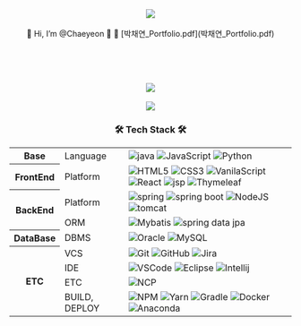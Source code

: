 <div align=center>
	<img src="https://capsule-render.vercel.app/api?type=waving&text=p3chaeyeon&color=gradient&fontSize=40&fontAlign=25&fontAlignY=27" />
</div>

<div align="center">
  <br>
  👋 Hi, I’m @Chaeyeon 👋  
  📂 [박채연_Portfolio.pdf](박채연_Portfolio.pdf)

  <br><br><br>
</div>


<div align=center>
	<!-- 깃허브 스탯 -->
	<img src="https://github-readme-stats.vercel.app/api?username=p3chaeyeon&show_icons=true&theme=buefy" />
  <br>
  <br>
</div>
<div align=center>
	<a href="https://hits.seeyoufarm.com">
		<img src="https://hits.seeyoufarm.com/api/count/incr/badge.svg?url=https%3A%2F%2Fgithub.com%2Fp3chaeyeon&count_bg=%23896AFF&title_bg=%23555555&icon=&icon_color=%23E7E7E7&title=hits&edge_flat=false"/>
	</a>
</div>
<!--- 기술 스택 --->
<div align=center>
	<h3>🛠 Tech Stack 🛠</h3>
	<table width="100%">
	  <tr>
			<th rowspan="1">
				<font><b>Base</b></font>
			</th>
			<td>Language</td>
			<td>
				<!-- <img alt="Typescript" src="https://img.shields.io/badge/Typescript-3178C6?style=flat&logo=Typescript&logoColor=white" /> -->
				<img alt="java" src="https://img.shields.io/badge/Java-CC0000?style=flat&logo=OpenJDK&logoColor=white"/>
				<img alt="JavaScript" src="https://img.shields.io/badge/JavaScript-F7DF1E?style=flat&logo=JavaScript&logoColor=white" />
				<!-- <img alt="kotlin" src="https://img.shields.io/badge/Kotlin-7F52FF?style=flat&logo=kotlin&logoColor=white"/> -->
				<img alt="Python" src="https://img.shields.io/badge/Python-3776AB?style=flat&logo=python&logoColor=white" />
			</td>
		</tr>
	  <tr>
			<th rowspan="1">
				<font><b>FrontEnd</b></font>
			</th>
			<td>Platform</td>
			<td>
				<img alt="HTML5" src="https://img.shields.io/badge/HTML-E34F26?style=flat&logo=HTML5&logoColor=white" />
				<img alt="CSS3" src="https://img.shields.io/badge/CSS3-1572B6?style=flat&logo=CSS3&logoColor=white" />
        			<img alt="VanilaScript" src="https://img.shields.io/badge/VanilaScript-F7DF1E?style=flat&logo=JavaScript&logoColor=white" />
				<img alt="React" src="https://img.shields.io/badge/React-61DAFB?style=flat&logo=React&logoColor=white" />
<!--         			<img alt="Redux" src="https://img.shields.io/badge/Redux-764ABC?style=flat&logo=redux&logoColor=white"/> --> 
				<img alt="jsp" src="https://img.shields.io/badge/JSP-FFFFFF?style=flat&logo=OpenJDK&logoColor=black"/> 
				<img alt="Thymeleaf" src="https://img.shields.io/badge/Thymeleaf-005F0F?style=flat&logo=thymeleaf&logoColor=white"/>
			</td>
		</tr>
		<tr>
			<th rowspan="2">
				<font><b>BackEnd</b></font>
			</th>
			<td>Platform</td>
			<td>
				<!-- <img alt="Express" src="https://img.shields.io/badge/Express-000000?style=flat&logo=express&logoColor=white"/> -->
				<!-- <img alt="Koa" src="https://img.shields.io/badge/Koa-33333D?style=flat&logo=Koa&logoColor=white"/> -->
				<!-- <img alt="Socket.io" src="https://img.shields.io/badge/Socket.io-010101?style=flat&logo=socketdotio&logoColor=white"/> -->
				<img alt="spring" src="https://img.shields.io/badge/Spring-6DB33F?style=flat&logo=Spring&logoColor=white" />
				<img alt="spring boot" src="https://img.shields.io/badge/Spring_Boot-6DB33F?style=flat&logo=Spring-Boot&logoColor=white" />
				<img alt="NodeJS" src="https://img.shields.io/badge/Node.js-339933?style=flat&logo=nodedotjs&logoColor=white"/>
				<img alt="tomcat" src="https://img.shields.io/badge/Apache_Tomcat-F8DC75?style=flat&logo=Apache-Tomcat&logoColor=white" />
			</td>
		</tr>
		<tr>
			<td>ORM</td>
			<td>
       				 <!-- <img alt="Sequelize" src="https://img.shields.io/badge/Sequelize-52B0E7?style=flat&logo=sequelize&logoColor=white"/> -->
        			<!-- <img alt="Mongoose" src="https://img.shields.io/badge/Mongoose-880000?style=flat&logo=mongoose&logoColor=white"/> -->
				<img alt="Mybatis" src="https://img.shields.io/badge/Mybatis-000000?style=flat&logo=Fluentd&logoColor=white" />
				<img alt="spring data jpa" src="https://img.shields.io/badge/Spring_Data_JPA-6DB33F?style=flat&logo=Spring&logoColor=white" />
			</td>
		</tr>
		<!-- <tr>
			<td>WAS</td>
			<td>
			</td>
		</tr> -->
		<tr>
			<th rowspan="1"><font><b>DataBase</b></font></th>
			<td>DBMS</td>
			<td>
				<img alt="Oracle" src="https://img.shields.io/badge/Oracle-F80000?style=flat&logo=oracle&logoColor=white"/>
				<img alt="MySQL" src="https://img.shields.io/badge/MySQL-4479A1?style=flat&logo=MySQL&logoColor=white" />
				<!-- <img alt="MongoDB" src="https://img.shields.io/badge/MongoDB-47A248?style=flat&logo=mongodb&logoColor=white" /> -->
				<!-- <img alt="Redis" src="https://img.shields.io/badge/Redis-DC382D?style=flat&logo=Redis&logoColor=white" /> -->
			</td>
		</tr>
		<tr>
			<th rowspan="4"><font><b>ETC</b></font></th>
			<td>VCS</td>
			<td>
				<img alt="Git" src="https://img.shields.io/badge/Git-F05032?style=flat&logo=Git&logoColor=white" />
				<img alt="GitHub" src="https://img.shields.io/badge/GitHub-181717?style=flat&logo=GitHub&logoColor=white" />
				<img alt="Jira" src="https://img.shields.io/badge/Jira%20Software-0052CC?style=flat&logo=jirasoftware&logoColor=white" />
			</td>
		</tr>
		<!-- <tr>
			<td>OS</td>
			<td>
      				<img alt="Mac" src="https://img.shields.io/badge/Mac_OS-000000?style=flat&logo=Apple&logoColor=white" />
				<img alt="Windows" src="https://img.shields.io/badge/Windows-0078D6?style=flat&logo=Windows&logoColor=white" />
				<img alt="Linux" src="https://img.shields.io/badge/Linux-FCC624?style=flat&logo=Linux&logoColor=white" />
				<img alt="Ubuntu" src="https://img.shields.io/badge/Ubuntu-E95420?style=flat&logo=Ubuntu&logoColor=white" />
			</td>
		</tr> -->
		<tr>
			<td>IDE</td>
			<td>
				<img alt="VSCode" src="https://img.shields.io/badge/VSCode-007ACC?style=flat&logo=Visual-Studio-Code&logoColor=white" />
				<img alt="Eclipse" src="https://img.shields.io/badge/Eclipse-2C2255?style=flat&logo=Eclipse-IDE&logoColor=white" />
				<img alt="Intellij" src="https://img.shields.io/badge/IntelliJ-000000?style=flat&logo=IntelliJ-IDEA&logoColor=white" />
			</td>
		</tr>
		<tr>
			<td>ETC</td>
			<td>
<!-- 				<img alt="AWS" src="https://img.shields.io/badge/AWS-232F3E?style=flat&logo=Amazon-AWS&logoColor=white" /> -->
				<img alt="NCP" src="https://img.shields.io/badge/NaverCloudPlatform-03C75A?style=flat&logo=Naver&logoColor=white" />
				<!-- <img alt="TensorFlow" src="https://img.shields.io/badge/TensorFlow-FF6F00?style=flat&logo=tensorflow&logoColor=white" /> -->
			</td>
		</tr>
		<tr>
			<td>BUILD, DEPLOY</td>
			<td>
				<img alt="NPM" src="https://img.shields.io/badge/NPM-CB3837?style=flat&logo=NPM&logoColor=white" />
				<img alt="Yarn" src="https://img.shields.io/badge/Yarn-2C8EBB?style=flat&logo=yarn&logoColor=white" />
				<img alt="Gradle" src="https://img.shields.io/badge/Gradle-02303A?style=flat&logo=Gradle&logoColor=white" />
				<img alt="Docker" src="https://img.shields.io/badge/Docker-2496ED?style=flat&logo=Docker&logoColor=white" />
				<!-- <img alt="kubernetes" src="https://img.shields.io/badge/kubernetes-326CE5?style=flat&logo=kubernetes&logoColor=white" /> -->
				<img alt="Anaconda" src="https://img.shields.io/badge/Anaconda-44A833?style=flat&logo=anaconda&logoColor=white" />
		</tr>
	</table>
  <br>
  <br>
</div>

<!--- 3D 잔디 
![](./profile-3d-contrib/profile-gitblock.svg) --->

<!---
p3chaeyeon/p3chaeyeon is a ✨ special ✨ repository because its `README.md` (this file) appears on your GitHub profile.
You can click the Preview link to take a look at your changes.
--->

